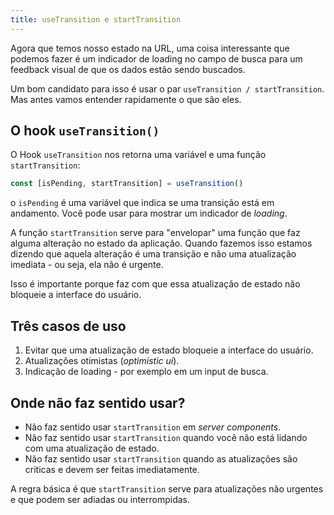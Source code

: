 ```yaml
---
title: useTransition e startTransition
---
```


Agora que temos nosso estado na URL, uma coisa interessante que podemos fazer é um indicador de loading no campo de busca para um feedback visual de que os dados estão sendo buscados.

Um bom candidato para isso é usar o par `useTransition / startTransition`. Mas antes vamos entender rapidamente o que são eles.

## O hook `useTransition()`

O Hook `useTransition` nos retorna uma variável e uma função `startTransition`:

```typescript
const [isPending, startTransition] = useTransition()
```

o `isPending` é uma variável que indica se uma transição está em andamento. Você pode usar para mostrar um indicador de *loading*.

A função `startTransition` serve para "envelopar" uma função que faz alguma alteração no estado da aplicação. Quando fazemos isso estamos dizendo que aquela alteração é uma transição e não uma atualização imediata - ou seja, ela não é urgente.

Isso é importante porque faz com que essa atualização de estado não bloqueie a interface do usuário.

## Três casos de uso

1. Evitar que uma atualização de estado bloqueie a interface do usuário.
2. Atualizações otimistas (*optimistic ui*).
3. Indicação de loading - por exemplo em um input de busca.

## Onde não faz sentido usar?

- Não faz sentido usar `startTransition` em *server components*.
- Não faz sentido usar `startTransition` quando você não está lidando com uma atualização de estado.
- Não faz sentido usar `startTransition` quando as atualizações são criticas e devem ser feitas imediatamente.

A regra básica é que `startTransition` serve para atualizações não urgentes e que podem ser adiadas ou interrompidas.
